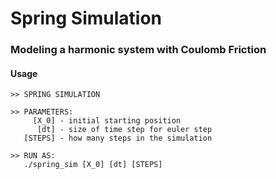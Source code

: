 # Spring Simulation
### Modeling a harmonic system with Coulomb Friction
#### Usage
```
>> SPRING SIMULATION

>> PARAMETERS:
     [X_0] - initial starting position
      [dt] - size of time step for euler step
   [STEPS] - how many steps in the simulation

>> RUN AS:
   ./spring_sim [X_0] [dt] [STEPS]
```

